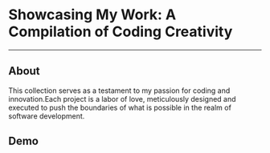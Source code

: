 <div align="left">
  <h1 align="left">Showcasing My Work: A Compilation of Coding Creativity</h1>
</div>


---

## About

This collection serves as a testament to my passion for coding and innovation.Each project is a labor of love, meticulously designed and executed to push the boundaries of what is possible in the realm of software development.

## Demo

<a href="https://amirpd.github.io/CodeArts/JourneyPioneer/"><a/>
<a href="https://amirpd.github.io/CodeArts/shop-portfolio/"><a/>

